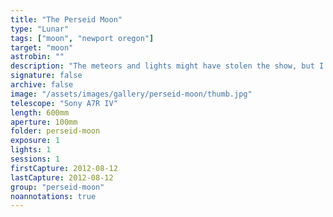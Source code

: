 ```yaml
---
title: "The Perseid Moon"
type: "Lunar"
tags: ["moon", "newport oregon"]
target: "moon"
astrobin: ""
description: "The meteors and lights might have stolen the show, but I'm still a big fan of the moon. Here are some pre-Perseid appearances before it's early 10:30pm bedtime: close and no make-up."
signature: false
archive: false
image: "/assets/images/gallery/perseid-moon/thumb.jpg"
telescope: "Sony A7R IV"
length: 600mm
aperture: 100mm
folder: perseid-moon
exposure: 1
lights: 1
sessions: 1
firstCapture: 2012-08-12
lastCapture: 2012-08-12
group: "perseid-moon"
noannotations: true
---
```

